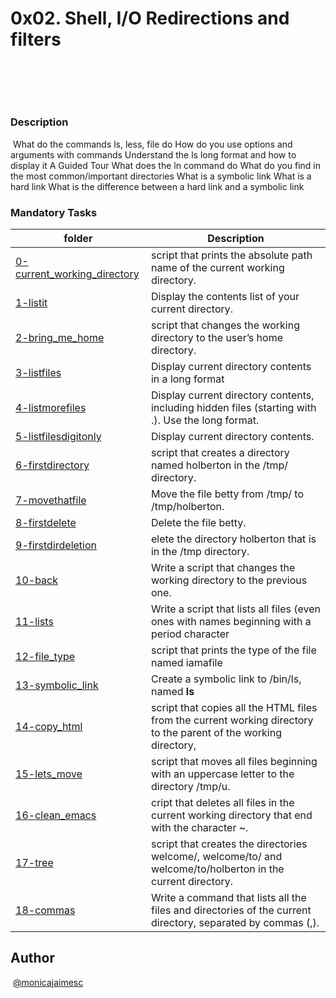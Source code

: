 # **0x02. Shell, I/O Redirections and filters**
​
## 
​
### Description
​ 
    What do the commands ls, less, file do
    How do you use options and arguments with commands
    Understand the ls long format and how to display it
    A Guided Tour
    What does the ln command do
    What do you find in the most common/important directories
    What is a symbolic link
    What is a hard link
    What is the difference between a hard link and a symbolic link

  
### Mandatory Tasks
| folder | Description |
| ------ | ------ |
| [0-current_working_directory](0-current_working_directory) | script that prints the absolute path name of the current working directory. |
| [1-listit](1-listit) | Display the contents list of your current directory. |
| [2-bring_me_home](2-bring_me_home) |script that changes the working directory to the user’s home directory. |
| [3-listfiles](3-listfiles) | Display current directory contents in a long format |
| [4-listmorefiles](4-listmorefiles) | Display current directory contents, including hidden files (starting with .). Use the long format. |
| [5-listfilesdigitonly](5-listfilesdigitonly) | Display current directory contents.|
| [6-firstdirectory](6-firstdirectory) | script that creates a directory named holberton in the /tmp/ directory.|
| [7-movethatfile](7-movethatfile) | Move the file betty from /tmp/ to /tmp/holberton.|
| [8-firstdelete](8-firstdelete) |Delete the file betty. |
| [9-firstdirdeletion](9-firstdirdeletion) | elete the directory holberton that is in the /tmp directory. |
| [10-back](10-back) | Write a script that changes the working directory to the previous one.|
| [11-lists](11-lists) | Write a script that lists all files (even ones with names beginning with a period character|
| [12-file_type](12-file_type) | script that prints the type of the file named iamafile|
| [13-symbolic_link](13-symbolic_link) | Create a symbolic link to /bin/ls, named __ls__|
| [14-copy_html](14-copy_html) | script that copies all the HTML files from the current working directory to the parent of the working directory, |
| [15-lets_move](15-lets_move) | script that moves all files beginning with an uppercase letter to the directory /tmp/u.|
| [16-clean_emacs](16-clean_emacs) | cript that deletes all files in the current working directory that end with the character ~.|
| [17-tree](17-tree) | script that creates the directories welcome/, welcome/to/ and welcome/to/holberton in the current directory. |
| [18-commas](18-commas) |Write a command that lists all the files and directories of the current directory, separated by commas (,). |



## Author
​
[@monicajaimesc](@monicajaimesc)

